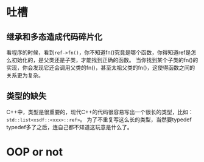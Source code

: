 # 吐槽

## 继承和多态造成代码碎片化

看程序的时候，看到`ref->fn()`，你不知道fn()究竟是哪个函数，你得知道ref是怎么初始化的，是父类还是子类，才能找到正确的函数。
当你找到某个子类的fn()的实现，你会发现它还会调用父类的fn()，甚至太祖父类的fn()，这使得函数之间的关系更为复杂。

## 类型的缺失

C++中，类型是很重要的，现代C++的代码很容易写出一个很长的类型，比如：`std::list<xsdf::<xxx>::ref>`。
为了不重复写这么长的类型，当然要typedef
typedef多了之后，连自己都不知道这玩意是什么了。

# OOP or not
